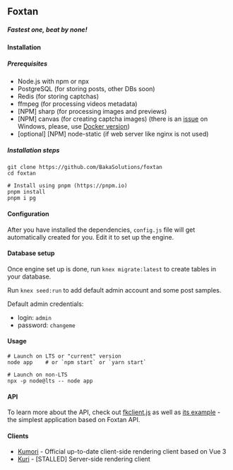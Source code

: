 ## Foxtan
##### *Fastest one, beat by none!*

#### Installation

##### Prerequisites

- Node.js with npm or npx
- PostgreSQL (for storing posts, other DBs soon)
- Redis (for storing captchas)
- ffmpeg (for processing videos metadata)
- [NPM] sharp (for processing images and previews)
- [NPM] canvas (for creating captcha images) (there is an [issue](https://github.com/Automattic/node-canvas/issues/930) on Windows, please, use [Docker version](https://github.com/BakaSolutions/foxtan-docker))
- [optional] [NPM] node-static (if web server like nginx is not used)

##### Installation steps
```
git clone https://github.com/BakaSolutions/foxtan
cd foxtan

# Install using pnpm (https://pnpm.io)
pnpm install
pnpm i pg
```

#### Configuration
After you have installed the dependencies, `config.js` file will get automatically created for you. Edit it to set up the engine.

#### Database setup

Once engine set up is done, run `knex migrate:latest` to create tables in your database.

Run `knex seed:run` to add default admin account and some post samples.

Default admin credentials:
- login: `admin`
- password: `changeme`

#### Usage
```
# Launch on LTS or "current" version
node app    # or `npm start` or `yarn start`

# Launch on non-LTS
npx -p node@lts -- node app
```

#### API

To learn more about the API, check out [fkclient.js](https://github.com/BakaSolutions/fkclient.js)
as well as [its example](https://github.com/BakaSolutions/fkclient.js#running-the-example-app) - 
the simplest application based on Foxtan API.

#### Clients

- [Kumori](https://github.com/octoman90/Kumori) - Official up-to-date client-side rendering client based on Vue 3
- [Kuri](https://github.com/BakaSolutions/kuri) - [STALLED] Server-side rendering client
